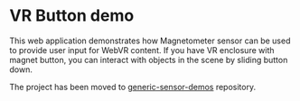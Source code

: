 # VR Button demo

This web application demonstrates how Magnetometer sensor can be used to provide user input for WebVR content. If you have VR enclosure with magnet button, you can interact with objects in the scene by sliding button down.

The project has been moved to [generic-sensor-demos](https://github.com/intel/generic-sensor-demos/tree/master/vr-button) repository.